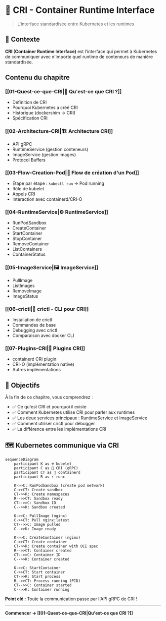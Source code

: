 # 🔌 CRI - Container Runtime Interface

> L'interface standardisée entre Kubernetes et les runtimes

## 📌 Contexte

**CRI (Container Runtime Interface)** est l'interface qui permet à Kubernetes de communiquer avec n'importe quel runtime de conteneurs de manière standardisée.

## Contenu du chapitre

### [[01-Quest-ce-que-CRI|📖 Qu'est-ce que CRI ?]]
- Définition de CRI
- Pourquoi Kubernetes a créé CRI
- Historique (dockershim → CRI)
- Spécification CRI

### [[02-Architecture-CRI|🏗️ Architecture CRI]]
- API gRPC
- RuntimeService (gestion conteneurs)
- ImageService (gestion images)
- Protocol Buffers

### [[03-Flow-Creation-Pod|🔄 Flow de création d'un Pod]]
- Étape par étape : `kubectl run` → Pod running
- Rôle de kubelet
- Appels CRI
- Interaction avec containerd/CRI-O

### [[04-RuntimeService|⚙️ RuntimeService]]
- RunPodSandbox
- CreateContainer
- StartContainer
- StopContainer
- RemoveContainer
- ListContainers
- ContainerStatus

### [[05-ImageService|🖼️ ImageService]]
- PullImage
- ListImages
- RemoveImage
- ImageStatus

### [[06-crictl|🔧 crictl - CLI pour CRI]]
- Installation de crictl
- Commandes de base
- Debugging avec crictl
- Comparaison avec docker CLI

### [[07-Plugins-CRI|🔌 Plugins CRI]]
- containerd CRI plugin
- CRI-O (implémentation native)
- Autres implémentations

## 🎯 Objectifs

À la fin de ce chapitre, vous comprendrez :
- ✅ Ce qu'est CRI et pourquoi il existe
- ✅ Comment Kubernetes utilise CRI pour parler aux runtimes
- ✅ Les deux services principaux : RuntimeService et ImageService
- ✅ Comment utiliser crictl pour débugger
- ✅ La différence entre les implémentations CRI

## 🗺️ Kubernetes communique via CRI

```mermaid
sequenceDiagram
    participant K as ☸️ kubelet
    participant C as 🔌 CRI (gRPC)
    participant CT as 🔷 containerd
    participant R as ⚡ runc

    K->>C: RunPodSandbox (create pod network)
    C->>CT: Create sandbox
    CT->>R: Create namespaces
    R-->>CT: Sandbox ready
    CT-->>C: Sandbox ID
    C-->>K: Sandbox created

    K->>C: PullImage (nginx)
    C->>CT: Pull nginx:latest
    CT-->>C: Image pulled
    C-->>K: Image ready

    K->>C: CreateContainer (nginx)
    C->>CT: Create container
    CT->>R: Create container with OCI spec
    R-->>CT: Container created
    CT-->>C: Container ID
    C-->>K: Container created

    K->>C: StartContainer
    C->>CT: Start container
    CT->>R: Start process
    R-->>CT: Process running (PID)
    CT-->>C: Container started
    C-->>K: Container running
```

**Point clé :** Toute la communication passe par l'API gRPC de CRI !

---

**Commencer → [[01-Quest-ce-que-CRI|Qu'est-ce que CRI ?]]**

